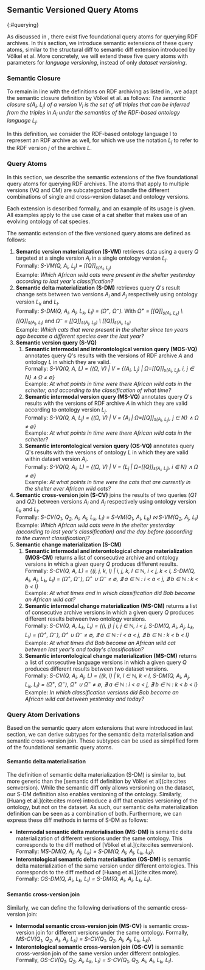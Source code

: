 ## Semantic Versioned Query Atoms
{:#querying}

As discussed in [](#fundamentals), there exist five foundational query atoms for querying RDF archives.
In this section, we introduce semantic extensions of these query atoms,
similar to the structural diff to semantic diff extension introduced by Völkel et al.
More concretely, we will extend these five query atoms with parameters for _language versioning_,
instead of only _dataset versioning_.

### Semantic Closure

To remain in line with the definitions on RDF archiving as listed in [](#fundamentals),
we adapt the semantic closure definition by Völkel et al. as follows:
_The semantic closure s(A<sub>i</sub>, L<sub>j</sub>) of a version V<sub>i</sub> is the set of all triples that can be inferred from the triples in A<sub>i</sub> under the semantics of the RDF-based ontology language L<sub>j</sub>._

In this definition, we consider the RDF-based ontology language l to represent an RDF archive as well,
for which we use the notation _L<sub>j</sub>_ to refer to the RDF version _j_ of the archive _L_.

### Query Atoms

In this section, we describe the semantic extensions of the five foundational query atoms for querying RDF archives.
The atoms that apply to multiple versions (VQ and CM) are subcategorized
to handle the different combinations of single and cross-version dataset and ontology versions.

Each extension is described formally, and an example of its usage is given.
All examples apply to the use case of a cat shelter
that makes use of an evolving ontology of cat species.

The semantic extension of the five versioned query atoms are defined as follows:

1. **Semantic version materialization (S-VM)** retrieves data using a query _Q_
    targeted at a single version _A<sub>i</sub>_ in a single ontology version _L<sub>j</sub>_.<br />
    Formally: _S-VM(Q, A<sub>i</sub>, L<sub>j</sub>) = \[\[Q\]\]<sub>s(A<sub>i</sub>, L<sub>j</sub>)</sub>_<br />
    Example: _Which African wild cats were present in the shelter yesterday according to last year's classification?_
2. **Semantic delta materialization (S-DM)** retrieves query _Q_'s result change sets between
    two versions _A<sub>i</sub>_ and _A<sub>j</sub>_ respectively using ontology version _L<sub>k</sub>_ and _L<sub>l</sub>_.<br />
    Formally: _S-DM(Q, A<sub>i</sub>, A<sub>j</sub>, L<sub>k</sub>, L<sub>l</sub>) = (Ω<sup>+</sup>, Ω<sup>−</sup>)._
    With _Ω<sup>+</sup> = \[\[Q\]\]<sub>s(A<sub>i</sub>, L<sub>k</sub>)</sub> \ \[\[Q\]\]<sub>s(A<sub>j</sub>, L<sub>l</sub>)</sub>_
    and _Ω<sup>−</sup> = \[\[Q\]\]<sub>s(A<sub>j</sub>, L<sub>jl</sub>)</sub> \ \[\[Q\]\]<sub>s(A<sub>i</sub>, L<sub>k</sub>)</sub>_<br />
    Example: _Which cats that were present in the shelter since ten years ago became a different species over the last year?_
3. **Semantic version query (S-VQ)**
    1. **Semantic intermodal and interontological version query (MOS-VQ)** annotates query _Q_'s results with the versions
        of RDF archive _A_ and ontology _L_ in which they are valid.<br />
        Formally: _S-VQ(Q, A, L) = {(Ω, V) | V = {(A<sub>i</sub>, L<sub>j</sub>) | Ω=\[\[Q\]\]<sub>s(A<sub>i</sub>, L<sub>j</sub>)</sub>, i, j ∈ N} ∧ Ω ≠ ∅}_<br />
        Example: _At what points in time were there African wild cats in the schelter, and according to the classification of what time?_
    2. **Semantic intermodal version query (MS-VQ)** annotates query _Q_'s results with the versions
        of RDF archive _A_ in which they are valid according to ontology version _L<sub>j</sub>_.<br />
        Formally: _S-VQ(Q, A, L<sub>j</sub>) = {(Ω, V) | V = {A<sub>i</sub> | Ω=\[\[Q\]\]<sub>s(A<sub>i</sub>, L<sub>j</sub>)</sub>, j ∈ N} ∧ Ω ≠ ∅}_<br />
        Example: _At what points in time were there African wild cats in the schelter?_
    3. **Semantic interontological version query (OS-VQ)** annotates query _Q_'s results with the versions
        of ontology _L_ in which they are valid within dataset version _A<sub>i</sub>_.<br />
        Formally: _S-VQ(Q, A<sub>i</sub>, L) = {(Ω, V) | V = {L<sub>j</sub> | Ω=\[\[Q\]\]<sub>s(A<sub>i</sub>, L<sub>j</sub>)</sub>, i ∈ N} ∧ Ω ≠ ∅}_<br />
        Example: _At what points in time were the cats that are currently in the shelter ever African wild cats?_
4. **Semantic cross-version join (S-CV)** joins the results of two queries (_Q1_ and _Q2_) between versions _A<sub>i</sub>_ and _A<sub>j</sub>_ respectively using ontology version _L<sub>k</sub>_ and _L<sub>l</sub>_.<br />
    Formally: _S-CV(Q<sub>1</sub>, Q<sub>2</sub>, A<sub>i</sub>, A<sub>j</sub>, L<sub>k</sub>, L<sub>l</sub>) = S-VM(Q<sub>1</sub>, A<sub>i</sub>, L<sub>k</sub>) ⨝ S-VM(Q<sub>2</sub>, A<sub>j</sub>, L<sub>l</sub>)_<br />
    Example: _Which African wild cats were in the shelter yesterday (according to last year's classification) and the day before (according to the current classification)?_
5. **Semantic change materialization (S-CM)**
    1. **Semantic intermodal and interontological change materialization (MOS-CM)** returns a list of consecutive archive and ontology versions in which a given query _Q_ produces different results.<br />
        Formally: _S-CV(Q, A, L) = {(i, j, k, l) | i, j, k, l ∈ ℕ, i < j, k < l, S-DM(Q, A<sub>i</sub>, A<sub>j</sub>, L<sub>k</sub>, L<sub>l</sub>) = (Ω<sup>+</sup>, Ω<sup>−</sup>), Ω<sup>+</sup> ∪ Ω<sup>−</sup> ≠ ∅, ∄ a ∈ ℕ : i < a < j, ∄ b ∈ ℕ : k < b < l}_<br />
        Example: _At what times and in which classification did Bob become an African wild cat?_
    2. **Semantic intermodal change materialization (MS-CM)** returns a list of consecutive archive versions in which a given query _Q_ produces different results between two ontology versions.<br />
        Formally: _S-CV(Q, A, L<sub>k</sub>, L<sub>l</sub>) = {(i, j) | i, j ∈ ℕ, i < j, S-DM(Q, A<sub>i</sub>, A<sub>j</sub>, L<sub>k</sub>, L<sub>l</sub>) = (Ω<sup>+</sup>, Ω<sup>−</sup>), Ω<sup>+</sup> ∪ Ω<sup>−</sup> ≠ ∅, ∄ a ∈ ℕ : i < a < j, ∄ b ∈ ℕ : k < b < l}_<br />
        Example: _At what times did Bob become an African wild cat between last year's and today's classification?_
    3. **Semantic interontological change materialization (MS-CM)** returns a list of consecutive language versions in which a given query _Q_ produces different results between two dataset versions.<br />
        Formally: _S-CV(Q, A<sub>i</sub>, A<sub>j</sub>, L) = {(k, l) | k, l ∈ ℕ, k < l, S-DM(Q, A<sub>i</sub>, A<sub>j</sub>, L<sub>k</sub>, L<sub>l</sub>) = (Ω<sup>+</sup>, Ω<sup>−</sup>), Ω<sup>+</sup> ∪ Ω<sup>−</sup> ≠ ∅, ∄ a ∈ ℕ : i < a < j, ∄ b ∈ ℕ : k < b < l}_<br />
        Example: _In which classification versions did Bob become an African wild cat between yesterday and today?_

### Query Atom Derivations

Based on the semantic query atom extensions that were introduced in last section,
we can derive subtypes for the semantic delta materialisation and semantic cross-version join.
These subtypes can be used as simplified form of the foundational semantic query atoms.

#### Semantic delta materialisation

The definition of semantic delta materialization (S-DM) is similar to,
but more generic than the [semantic diff definition by Völkel et al](cite:cites semversion).
While the semantic diff only allows versioning on the dataset, our S-DM definition also enables versioning of the ontology.
Similarly, [Huang et al.](cite:cites more) introduce a diff that enables versioning of the ontology, but not on the dataset.
As such, our semantic delta materialization definition can be seen as a combination of both.
Furthermore, we can express these diff methods in terms of S-DM as follows:

* **Intermodal semantic delta materialisation (MS-DM)** is semantic delta materialization of different versions under the same ontology. This corresponds to the diff method of [Völkel et al.](cite:cites semversion).<br />
    Formally: _MS-DM(Q, A<sub>i</sub>, A<sub>j</sub>, L<sub>k</sub>) = S-DM(Q, A<sub>i</sub>, A<sub>j</sub>, L<sub>k</sub>, L<sub>k</sub>)_.
* **Interontological semantic delta materialisation (OS-DM)** is semantic delta materialization of the same version under different ontologies. This corresponds to the diff method of [Huang et al.](cite:cites more).<br />
    Formally: _OS-DM(Q, A<sub>i</sub>, L<sub>k</sub>, L<sub>l</sub>) = S-DM(Q, A<sub>i</sub>, A<sub>i</sub>, L<sub>k</sub>, L<sub>l</sub>)_.

#### Semantic cross-version join

Similarly, we can define the following derivations of the semantic cross-version join:

* **Intermodal semantic cross-version join (MS-CV)** is semantic cross-version join for different versions under the same ontology.
    Formally, _MS-CV(Q<sub>1</sub>, Q<sub>2</sub>, A<sub>i</sub>, A<sub>j</sub>, L<sub>k</sub>) = S-CV(Q<sub>1</sub>, Q<sub>2</sub>, A<sub>i</sub>, A<sub>j</sub>, L<sub>k</sub>, L<sub>k</sub>)_.
* **Interontological semantic cross-version join (OS-CV)** is semantic cross-version join of the same version under different ontologies.
    Formally, _OS-CV(Q<sub>1</sub>, Q<sub>2</sub>, A<sub>i</sub>, L<sub>k</sub>, L<sub>l</sub>) = S-CV(Q<sub>1</sub>, Q<sub>2</sub>, A<sub>i</sub>, A<sub>i</sub>, L<sub>k</sub>, L<sub>l</sub>)_.

